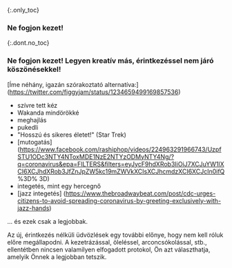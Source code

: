 {:.only_toc} 
 ### Ne fogjon kezet!

 {:.dont.no_toc} 
 ### Ne fogjon kezet! Legyen kreatív más, érintkezéssel nem járó köszönésekkel!

 [Íme néhány, igazán szórakoztató alternatíva:] (https://twitter.com/figgyjam/status/1234659499169857536) 

 - szívre tett kéz
 - Wakanda mindörökké 
 - meghajlás
 - pukedli
 - "Hosszú és sikeres életet!" (Star Trek)
 - [mutogatás] (https://www.facebook.com/rashiphop/videos/224963291966743/UzpfSTU1ODc3NTY4NToxMDE1NzE2NTYzODMyNTY4Ng/?q=coronavirus&epa=FILTERS&filters=eyJycF9hdXRob3IiOiJ7XCJuYW1lXCI6XCJhdXRob3JfZnJpZW5kc19mZWVkXCIsXCJhcmdzXCI6XCJcIn0ifQ %3D% 3D) 
 - integetés, mint egy hercegnő
 - [jazz integetés] (https://www.thebroadwaybeat.com/post/cdc-urges-citizens-to-avoid-spreading-coronavirus-by-greeting-exclusively-with-jazz-hands) 

 ... és ezek csak a legjobbak. 

Az új, érintkezés nélküli üdvözlések egy további előnye, hogy nem kell róluk előre megállapodni. A kezetrázással, öleléssel, arconcsókolással, stb., ellentétben nincsen valamilyen elfogadott protokol, Ön azt választhatja, amelyik Önnek a legjobban tetszik. 
